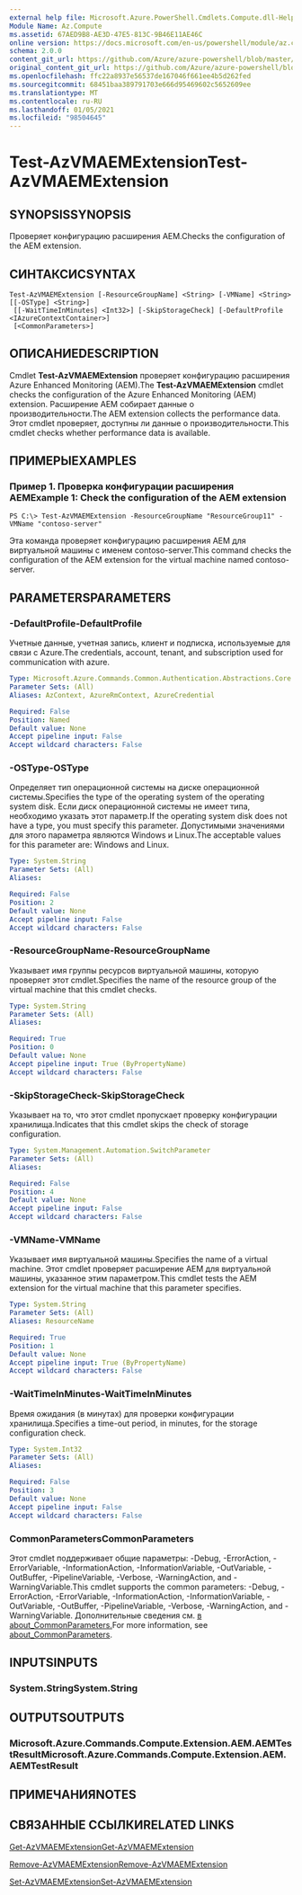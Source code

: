 ```yaml
---
external help file: Microsoft.Azure.PowerShell.Cmdlets.Compute.dll-Help.xml
Module Name: Az.Compute
ms.assetid: 67AED9B8-AE3D-47E5-813C-9B46E11AE46C
online version: https://docs.microsoft.com/en-us/powershell/module/az.compute/test-azvmaemextension
schema: 2.0.0
content_git_url: https://github.com/Azure/azure-powershell/blob/master/src/Compute/Compute/help/Test-AzVMAEMExtension.md
original_content_git_url: https://github.com/Azure/azure-powershell/blob/master/src/Compute/Compute/help/Test-AzVMAEMExtension.md
ms.openlocfilehash: ffc22a8937e56537de167046f661ee4b5d262fed
ms.sourcegitcommit: 68451baa389791703e666d95469602c5652609ee
ms.translationtype: MT
ms.contentlocale: ru-RU
ms.lasthandoff: 01/05/2021
ms.locfileid: "98504645"
---
```

# <span data-ttu-id="d4b50-101">Test-AzVMAEMExtension</span><span class="sxs-lookup"><span data-stu-id="d4b50-101">Test-AzVMAEMExtension</span></span>

## <span data-ttu-id="d4b50-102">SYNOPSIS</span><span class="sxs-lookup"><span data-stu-id="d4b50-102">SYNOPSIS</span></span>
<span data-ttu-id="d4b50-103">Проверяет конфигурацию расширения AEM.</span><span class="sxs-lookup"><span data-stu-id="d4b50-103">Checks the configuration of the AEM extension.</span></span>

## <span data-ttu-id="d4b50-104">СИНТАКСИС</span><span class="sxs-lookup"><span data-stu-id="d4b50-104">SYNTAX</span></span>

```
Test-AzVMAEMExtension [-ResourceGroupName] <String> [-VMName] <String> [[-OSType] <String>]
 [[-WaitTimeInMinutes] <Int32>] [-SkipStorageCheck] [-DefaultProfile <IAzureContextContainer>]
 [<CommonParameters>]
```

## <span data-ttu-id="d4b50-105">ОПИСАНИЕ</span><span class="sxs-lookup"><span data-stu-id="d4b50-105">DESCRIPTION</span></span>
<span data-ttu-id="d4b50-106">Cmdlet **Test-AzVMAEMExtension** проверяет конфигурацию расширения Azure Enhanced Monitoring (AEM).</span><span class="sxs-lookup"><span data-stu-id="d4b50-106">The **Test-AzVMAEMExtension** cmdlet checks the configuration of the Azure Enhanced Monitoring (AEM) extension.</span></span>
<span data-ttu-id="d4b50-107">Расширение AEM собирает данные о производительности.</span><span class="sxs-lookup"><span data-stu-id="d4b50-107">The AEM extension collects the performance data.</span></span>
<span data-ttu-id="d4b50-108">Этот cmdlet проверяет, доступны ли данные о производительности.</span><span class="sxs-lookup"><span data-stu-id="d4b50-108">This cmdlet checks whether performance data is available.</span></span>

## <span data-ttu-id="d4b50-109">ПРИМЕРЫ</span><span class="sxs-lookup"><span data-stu-id="d4b50-109">EXAMPLES</span></span>

### <span data-ttu-id="d4b50-110">Пример 1. Проверка конфигурации расширения AEM</span><span class="sxs-lookup"><span data-stu-id="d4b50-110">Example 1: Check the configuration of the AEM extension</span></span>
```
PS C:\> Test-AzVMAEMExtension -ResourceGroupName "ResourceGroup11" -VMName "contoso-server"
```

<span data-ttu-id="d4b50-111">Эта команда проверяет конфигурацию расширения AEM для виртуальной машины с именем contoso-server.</span><span class="sxs-lookup"><span data-stu-id="d4b50-111">This command checks the configuration of the AEM extension for the virtual machine named contoso-server.</span></span>

## <span data-ttu-id="d4b50-112">PARAMETERS</span><span class="sxs-lookup"><span data-stu-id="d4b50-112">PARAMETERS</span></span>

### <span data-ttu-id="d4b50-113">-DefaultProfile</span><span class="sxs-lookup"><span data-stu-id="d4b50-113">-DefaultProfile</span></span>
<span data-ttu-id="d4b50-114">Учетные данные, учетная запись, клиент и подписка, используемые для связи с Azure.</span><span class="sxs-lookup"><span data-stu-id="d4b50-114">The credentials, account, tenant, and subscription used for communication with azure.</span></span>

```yaml
Type: Microsoft.Azure.Commands.Common.Authentication.Abstractions.Core.IAzureContextContainer
Parameter Sets: (All)
Aliases: AzContext, AzureRmContext, AzureCredential

Required: False
Position: Named
Default value: None
Accept pipeline input: False
Accept wildcard characters: False
```

### <span data-ttu-id="d4b50-115">-OSType</span><span class="sxs-lookup"><span data-stu-id="d4b50-115">-OSType</span></span>
<span data-ttu-id="d4b50-116">Определяет тип операционной системы на диске операционной системы.</span><span class="sxs-lookup"><span data-stu-id="d4b50-116">Specifies the type of the operating system of the operating system disk.</span></span>
<span data-ttu-id="d4b50-117">Если диск операционной системы не имеет типа, необходимо указать этот параметр.</span><span class="sxs-lookup"><span data-stu-id="d4b50-117">If the operating system disk does not have a type, you must specify this parameter.</span></span>
<span data-ttu-id="d4b50-118">Допустимыми значениями для этого параметра являются Windows и Linux.</span><span class="sxs-lookup"><span data-stu-id="d4b50-118">The acceptable values for this parameter are: Windows and Linux.</span></span>

```yaml
Type: System.String
Parameter Sets: (All)
Aliases:

Required: False
Position: 2
Default value: None
Accept pipeline input: False
Accept wildcard characters: False
```

### <span data-ttu-id="d4b50-119">-ResourceGroupName</span><span class="sxs-lookup"><span data-stu-id="d4b50-119">-ResourceGroupName</span></span>
<span data-ttu-id="d4b50-120">Указывает имя группы ресурсов виртуальной машины, которую проверяет этот cmdlet.</span><span class="sxs-lookup"><span data-stu-id="d4b50-120">Specifies the name of the resource group of the virtual machine that this cmdlet checks.</span></span>

```yaml
Type: System.String
Parameter Sets: (All)
Aliases:

Required: True
Position: 0
Default value: None
Accept pipeline input: True (ByPropertyName)
Accept wildcard characters: False
```

### <span data-ttu-id="d4b50-121">-SkipStorageCheck</span><span class="sxs-lookup"><span data-stu-id="d4b50-121">-SkipStorageCheck</span></span>
<span data-ttu-id="d4b50-122">Указывает на то, что этот cmdlet пропускает проверку конфигурации хранилища.</span><span class="sxs-lookup"><span data-stu-id="d4b50-122">Indicates that this cmdlet skips the check of storage configuration.</span></span>

```yaml
Type: System.Management.Automation.SwitchParameter
Parameter Sets: (All)
Aliases:

Required: False
Position: 4
Default value: None
Accept pipeline input: False
Accept wildcard characters: False
```

### <span data-ttu-id="d4b50-123">-VMName</span><span class="sxs-lookup"><span data-stu-id="d4b50-123">-VMName</span></span>
<span data-ttu-id="d4b50-124">Указывает имя виртуальной машины.</span><span class="sxs-lookup"><span data-stu-id="d4b50-124">Specifies the name of a virtual machine.</span></span>
<span data-ttu-id="d4b50-125">Этот cmdlet проверяет расширение AEM для виртуальной машины, указанное этим параметром.</span><span class="sxs-lookup"><span data-stu-id="d4b50-125">This cmdlet tests the AEM extension for the virtual machine that this parameter specifies.</span></span>

```yaml
Type: System.String
Parameter Sets: (All)
Aliases: ResourceName

Required: True
Position: 1
Default value: None
Accept pipeline input: True (ByPropertyName)
Accept wildcard characters: False
```

### <span data-ttu-id="d4b50-126">-WaitTimeInMinutes</span><span class="sxs-lookup"><span data-stu-id="d4b50-126">-WaitTimeInMinutes</span></span>
<span data-ttu-id="d4b50-127">Время ожидания (в минутах) для проверки конфигурации хранилища.</span><span class="sxs-lookup"><span data-stu-id="d4b50-127">Specifies a time-out period, in minutes, for the storage configuration check.</span></span>

```yaml
Type: System.Int32
Parameter Sets: (All)
Aliases:

Required: False
Position: 3
Default value: None
Accept pipeline input: False
Accept wildcard characters: False
```

### <span data-ttu-id="d4b50-128">CommonParameters</span><span class="sxs-lookup"><span data-stu-id="d4b50-128">CommonParameters</span></span>
<span data-ttu-id="d4b50-129">Этот cmdlet поддерживает общие параметры: -Debug, -ErrorAction, -ErrorVariable, -InformationAction, -InformationVariable, -OutVariable, -OutBuffer, -PipelineVariable, -Verbose, -WarningAction, and -WarningVariable.</span><span class="sxs-lookup"><span data-stu-id="d4b50-129">This cmdlet supports the common parameters: -Debug, -ErrorAction, -ErrorVariable, -InformationAction, -InformationVariable, -OutVariable, -OutBuffer, -PipelineVariable, -Verbose, -WarningAction, and -WarningVariable.</span></span> <span data-ttu-id="d4b50-130">Дополнительные сведения см. [в about_CommonParameters.](http://go.microsoft.com/fwlink/?LinkID=113216)</span><span class="sxs-lookup"><span data-stu-id="d4b50-130">For more information, see [about_CommonParameters](http://go.microsoft.com/fwlink/?LinkID=113216).</span></span>

## <span data-ttu-id="d4b50-131">INPUTS</span><span class="sxs-lookup"><span data-stu-id="d4b50-131">INPUTS</span></span>

### <span data-ttu-id="d4b50-132">System.String</span><span class="sxs-lookup"><span data-stu-id="d4b50-132">System.String</span></span>

## <span data-ttu-id="d4b50-133">OUTPUTS</span><span class="sxs-lookup"><span data-stu-id="d4b50-133">OUTPUTS</span></span>

### <span data-ttu-id="d4b50-134">Microsoft.Azure.Commands.Compute.Extension.AEM.AEMTestResult</span><span class="sxs-lookup"><span data-stu-id="d4b50-134">Microsoft.Azure.Commands.Compute.Extension.AEM.AEMTestResult</span></span>

## <span data-ttu-id="d4b50-135">ПРИМЕЧАНИЯ</span><span class="sxs-lookup"><span data-stu-id="d4b50-135">NOTES</span></span>

## <span data-ttu-id="d4b50-136">СВЯЗАННЫЕ ССЫЛКИ</span><span class="sxs-lookup"><span data-stu-id="d4b50-136">RELATED LINKS</span></span>

[<span data-ttu-id="d4b50-137">Get-AzVMAEMExtension</span><span class="sxs-lookup"><span data-stu-id="d4b50-137">Get-AzVMAEMExtension</span></span>](./Get-AzVMAEMExtension.md)

[<span data-ttu-id="d4b50-138">Remove-AzVMAEMExtension</span><span class="sxs-lookup"><span data-stu-id="d4b50-138">Remove-AzVMAEMExtension</span></span>](./Remove-AzVMAEMExtension.md)

[<span data-ttu-id="d4b50-139">Set-AzVMAEMExtension</span><span class="sxs-lookup"><span data-stu-id="d4b50-139">Set-AzVMAEMExtension</span></span>](./Set-AzVMAEMExtension.md)


